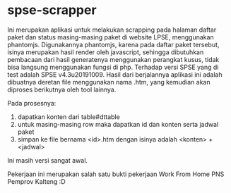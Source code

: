 # spse-scrapper
Ini merupakan aplikasi untuk melakukan scrapping pada halaman daftar paket dan status masing-masing paket
di website LPSE, menggunakan phantomjs. Digunakannya phantomjs, karena pada daftar paket tersebut, isinya
merupakan hasil render oleh javascript, sehingga dibutuhkan pembacaan dari hasil generatenya menggunakan
perangkat kusus, tidak bisa langsung menggunakan fungsi di php. 
Terhadap versi SPSE yang di test adalah SPSE v4.3u20191009.
Hasil dari berjalannya aplikasi ini adalah dibuatnya deretan file menggunakan nama <id-paket>.htm, yang
kemudian akan diproses berikutnya oleh tool lainnya. 

Pada prosesnya:
1. dapatkan konten dari table#dttable
2. untuk masing-masing row maka dapatkan id dan konten serta jadwal paket
3. simpan ke file bernama \<id>.htm dengan isinya adalah \<konten> + \<jadwal>

Ini masih versi sangat awal.

Pekerjaan ini merupakan salah satu bukti pekerjaan Work From Home PNS Pemprov Kalteng :D
